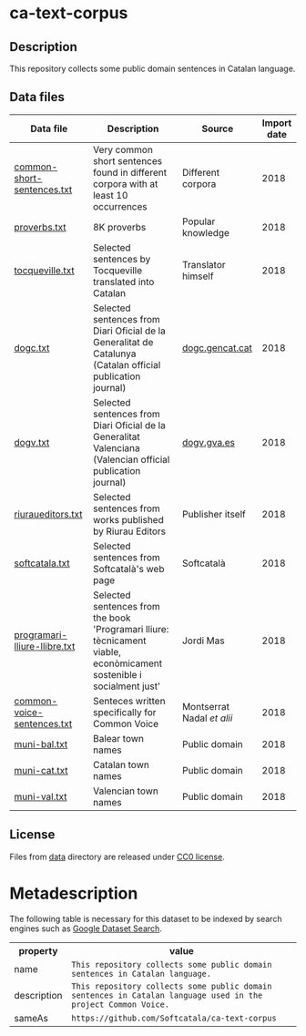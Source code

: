 # ca-text-corpus
## Description
This repository collects some public domain sentences in Catalan language.

## Data files
| Data file        | Description | Source | Import date |
| ------------- |-------------| -----| ---- |
| [common-short-sentences.txt](./data/common-short-sentences.txt) | Very common short sentences found in different corpora with at least 10 occurrences | Different corpora | 2018 |
| [proverbs.txt](./data/proverbs.txt) | 8K proverbs | Popular knowledge  | 2018 |
| [tocqueville.txt](./data/tocqueville.txt) | Selected sentences by Tocqueville translated into Catalan | Translator himself  | 2018 |
| [dogc.txt](./data/dogc.txt) | Selected sentences from Diari Oficial de la Generalitat de Catalunya (Catalan official publication journal) | [dogc.gencat.cat](http://dogc.gencat.cat)  | 2018 |
| [dogv.txt](./data/dogv.txt) | Selected sentences from Diari Oficial de la Generalitat Valenciana (Valencian official publication journal) | [dogv.gva.es](http://www.dogv.gva.es/)  | 2018 |
| [riuraueditors.txt](./data/riuraueditors.txt) | Selected sentences from works published by Riurau Editors | Publisher itself | 2018 |
| [softcatala.txt](./data/softcatala.txt) | Selected sentences from Softcatalà's web page | Softcatalà | 2018 |
| [programari-lliure-llibre.txt](./data/programari-lliure-llibre.txt) | Selected sentences from the book 'Programari lliure: tècnicament viable, econòmicament sostenible i socialment just' | Jordi Mas | 2018 |
| [common-voice-sentences.txt](./data/common-voice-sentences.txt) | Senteces written specifically for Common Voice | Montserrat Nadal *et alii* | 2018 |
| [muni-bal.txt](./data/muni-bal.txt) | Balear town names | Public domain | 2018 |
| [muni-cat.txt](./data/muni-cat.txt) | Catalan town names | Public domain | 2018 |
| [muni-val.txt](./data/muni-val.txt) | Valencian town names | Public domain | 2018 |


## License
Files from [data](./data) directory are released under [CC0 license](https://creativecommons.org/publicdomain/zero/1.0/deed.ca).

# Metadescription

The following table is necessary for this dataset to be indexed by search
engines such as <a href="https://g.co/datasetsearch">Google Dataset Search</a>.

<div itemscope itemtype="http://schema.org/Dataset">
  <table>
    <tr>
      <th>property</th>
      <th>value</th>
    </tr>
    <tr>
      <td>name</td>
      <td><code itemprop="name">This repository collects some public domain sentences in Catalan language.</code></td>
    </tr>
    <tr>
      <td>description</td>
      <td><code itemprop="description">This repository collects some public domain sentences in Catalan language used in the project Common Voice.</code></td>
    </tr>
    <tr>
      <td>sameAs</td>
      <td><code itemprop="sameAs">https://github.com/Softcatala/ca-text-corpus</code></td>
    </tr>
  </table>
</div>



